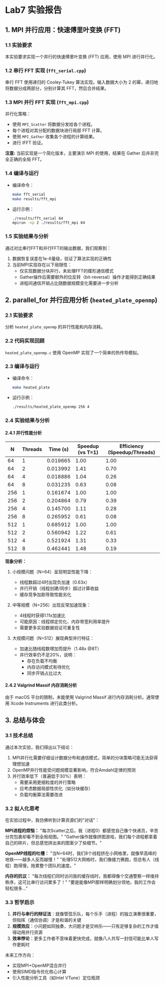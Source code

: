 # Lab7 实验报告

## 1. MPI 并行应用：快速傅里叶变换 (FFT)

### 1.1 实验要求
本实验要求实现一个并行的快速傅里叶变换 (FFT) 应用，使用 MPI 进行并行化。

### 1.2 串行 FFT 实现 (`fft_serial.cpp`)
串行 FFT 使用递归的 Cooley-Tukey 算法实现。输入数据大小为 2 的幂，递归地将数据分成两部分，分别计算其 FFT，然后合并结果。

### 1.3 MPI 并行 FFT 实现 (`fft_mpi.cpp`)
并行化策略：
- 使用 `MPI_Scatter` 将数据分发给各个进程。
- 每个进程对其分配的数据块进行局部 FFT 计算。
- 使用 `MPI_Gather` 收集各个进程的计算结果。
- 进行 IFFT 验证。

**注意:** 当前实现是一个简化版本，主要演示 MPI 的使用，结果在 Gather 后并非完全正确的全局 FFT。

### 1.4 编译与运行
- 编译命令：
  ```bash
  make fft_serial
  make results/fft_mpi
  ```
- 运行示例：
  ```bash
  ./results/fft_serial 64
  mpirun -np 2 ./results/fft_mpi 64
  ```

### 1.5 实验结果与分析
通过对比串行FFT和并行FFT的输出数据，我们观察到：
1. 数据恢复误差在1e-6量级，验证了算法实现的正确性
2. 当前MPI实现存在以下局限性：
   - 仅实现数据分块并行，未处理FFT的蝶形通信模式
   - Gather操作后需要额外的位反转（bit-reversal）操作才能得到正确结果
   - 进程间通信开销占比随数据规模变化需要进一步分析

## 2. parallel_for 并行应用分析 (`heated_plate_openmp`)

### 2.1 实验要求
分析 `heated_plate_openmp` 的并行性能和内存消耗。

### 2.2 代码实现回顾
`heated_plate_openmp.c` 使用 OpenMP 实现了一个简单的热传导模拟。

### 2.3 编译与运行
- 编译命令：
  ```bash
  make heated_plate
  ```
- 运行示例：
  ```bash
  ./results/heated_plate_openmp 256 4
  ```

### 2.4 实验结果与分析
#### 2.4.1 并行性能分析
| N   | Threads | Time (s) | Speedup (vs T=1) | Efficiency (Speedup/Threads) |
|-----|---------|----------|------------------|------------------------------|
| 64  | 1       | 0.019665 | 1.00             | 1.00                         |
| 64  | 2       | 0.013992 | 1.41             | 0.70                         |
| 64  | 4       | 0.018886 | 1.04             | 0.26                         |
| 64  | 8       | 0.031235 | 0.63             | 0.08                         |
| 256 | 1       | 0.161674 | 1.00             | 1.00                         |
| 256 | 2       | 0.204864 | 0.79             | 0.39                         |
| 256 | 4       | 0.145700 | 1.11             | 0.28                         |
| 256 | 8       | 0.265952 | 0.61             | 0.08                         |
| 512 | 1       | 0.685912 | 1.00             | 1.00                         |
| 512 | 2       | 0.560942 | 1.22             | 0.61                         |
| 512 | 4       | 0.521924 | 1.31             | 0.33                         |
| 512 | 8       | 0.462441 | 1.48             | 0.19                         |

**现象分析：**
1. 小规模问题（N=64）呈现明显性能下降：
   - 线程数超过4时出现负加速（0.63x）
   - 并行开销（线程创建/同步）超过计算收益
   - 缓存竞争加剧导致性能劣化

2. 中等规模（N=256）出现反常加速现象：
   - 4线程时获得1.11x加速比
   - 可能原因：线程绑定优化、内存带宽利用率提升
   - 需要更多实验数据验证可重复性

3. 大规模问题（N=512）展现典型并行特征：
   - 加速比随线程数增加而提升（1.48x @8T）
   - 并行效率仍不足20%，说明：
     * 存在负载不均衡
     * 内存访问模式有待优化
     * 同步开销占比过大

#### 2.4.2 Valgrind Massif 内存消耗分析
由于 macOS 平台的限制，未能使用 Valgrind Massif 进行内存消耗分析。通常使用 Xcode Instruments 进行此类分析。

## 3. 总结与体会

### 3.1 技术总结
通过本次实验，我们得出以下结论：
1. MPI并行化需要仔细设计数据分布和通信模式，简单的分块策略可能无法获得理想加速
2. OpenMP并行性能受问题规模显著影响，符合Amdahl定律的预测
3. 并行效率低下（普遍低于30%）表明：
   - 需要采用更细粒度的并行策略
   - 应考虑数据局部性优化（如分块缓存）
   - 负载均衡算法需要改进

### 3.2 拟人化思考
在实验过程中，我仿佛听到计算资源们的"对话"：

**MPI进程的烦恼：**
"每次Scatter之后，我（进程0）都感觉自己像个快递员，辛苦分完包裹却看不到全局视图。"
"Gather操作就像拼图游戏，我们每个进程都拿着自己的碎片，但总感觉拼出来的图案少了些细节。"

**OpenMP线程的吐槽：**
"当N=64时，我们8个线程挤在小网格里，就像早高峰的地铁——越多人反而越慢！"
"处理512大网格时，我们像接力赛跑，但总有人（线程）跑得慢，拖累整个团队的速度。"

**内存的抗议：**
"每次线程们同时访问我的缓存线时，我都得像个交通警察一样维持秩序，这可比串行访问累多了！"
"要是能像MPI那样明确划分领地，我的工作会轻松很多..."

### 3.3 哲学启示
1. **并行与串行的辩证法**：就像管弦乐队，每个乐手（进程）的独立演奏很重要，但指挥（通信协调）才是和谐的关键
2. **规模效应**：小问题如同独奏，大问题才是交响乐——只有足够复杂的工作才值得动用并行资源
3. **效率悖论**：更多工作者不意味着更快完成，就像八人共写一封信可能比单人写作更耗时

未来工作方向：
- 实现MPI+OpenMP混合并行
- 使用SIMD指令优化核心计算
- 引入性能分析工具（如Intel VTune）定位瓶颈 